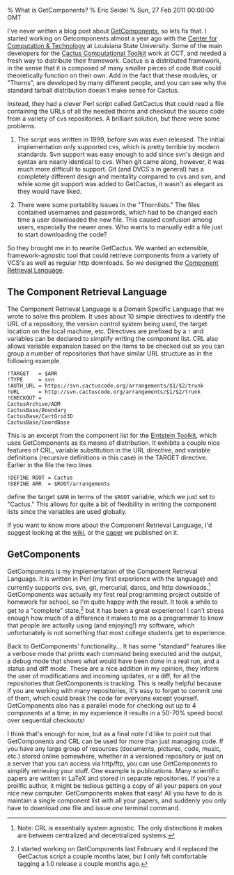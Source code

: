 % What is GetComponents?
% Eric Seidel
% Sun, 27 Feb 2011 00:00:00 GMT

I've never written a blog post about [GetComponents][gc], so lets fix
that. I started working on Getcomponents almost a year ago with the
[Center for Computation & Technology][cct] at Louisiana State
University. Some of the main developers for the
[Cactus Computational Toolkit][cactus] work at CCT, and needed a fresh
way to distribute their framework. Cactus is a distributed framework,
in the sense that it is composed of many smaller pieces of code that
could theoretically function on their own. Add in the fact that these
modules, or "Thorns", are developed by many different people, and you
can see why the standard tarball distribution doesn't make sense for
Cactus.

[gc]: http://eseidel.org/projects/getcomponents
[cct]: http://cct.lsu.edu
[cactus]: http://cactuscode.org

Instead, they had a clever Perl script called GetCactus that could read a file
containing the URLs of all the needed thorns and checkout the source code from
a variety of cvs repositories. A brilliant solution, but there were some
problems.

1. The script was written in 1999, before svn was even released.
   The initial implementation only supported cvs, which is pretty
   terrible by modern standards. Svn support was easy enough to add since
   svn's design and syntax are nearly identical to cvs. When git came along,
   however, it was much more difficult to support. Git (and DVCS's in general)
   has a completely different design and mentality compared to cvs and svn,
   and while some git support was added to GetCactus, it wasn't as elegant as
   they would have liked.

2. There were some portability issues in the "Thornlists." The files contained
   usernames and passwords, which had to be changed each time a user
   downloaded the new file. This caused confusion among users, especially the
   newer ones. Who wants to manually edit a file just to start downloading the
   code?

So they brought me in to rewrite GetCactus. We wanted an extensible,
framework-agnostic tool that could retrieve components from a variety of
VCS's as well as regular http downloads. So we designed the
[Component Retrieval Language][crl].

[crl]: http://github.com/gridaphobe/crl/wiki/Component-Retrieval-Language

## The Component Retrieval Language

The Component Retrieval Language is a Domain Specific Language that we wrote
to solve this problem. It uses about 10 simple directives to identify the URL
of a repository, the version control system being used, the target location on
the local machine, etc. Directives are prefixed by a `!` and variables can be
declared to simplify writing the component list. CRL also allows variable
expansion based on the items to be checked out so you can group a number of
repositories that have similar URL structure as in the following example.

    !TARGET   = $ARR
    !TYPE     = svn
    !AUTH_URL = https://svn.cactuscode.org/arrangements/$1/$2/trunk
    !URL      = http://svn.cactuscode.org/arrangements/$1/$2/trunk
    !CHECKOUT =
    CactusArchive/ADM
    CactusBase/Boundary
    CactusBase/CartGrid3D
    CactusBase/CoordBase

This is an excerpt from the component list for the [Eintstein Toolkit][et],
which uses GetComponents as its means of distribution. It exhibits a couple
nice features of CRL, variable substitution in the URL directive, and variable
definitions (recursive definitions in this case) in the TARGET directive.
Earlier in the file the two lines

    !DEFINE ROOT = Cactus
    !DEFINE ARR  = $ROOT/arrangements

define the target `$ARR` in terms of the `$ROOT` variable, which we just set to
"Cactus." This allows for quite a bit of flexibility in writing the component
lists since the variables are used globally.

If you want to know more about the Component Retrieval Language, I'd suggest
looking at the [wiki][crl], or the [paper][] we published on it.

[paper]: /download/crl-tg10.pdf
[et]: http://www.einsteintoolkit.org

## GetComponents

GetComponents is my implementation of the Component Retrieval Language. It is
written in Perl (my first experience with the language) and currently supports
cvs, svn, git, mercurial, darcs, and http downloads.[^1] GetComponents was
actually my first real programming project outside of homework for school, so
I'm quite happy with the result. It took a while to get to a "complete"
state,[^2]
but it has been a great experience! I can't stress
enough how much of a difference it makes to me as a programmer to know that
people are actually using (and enjoying!) my software, which unfortunately is not
something that most college students get to experience.

[^1]: Note: CRL is essentially system agnostic. The only distinctions it makes are between centralized and decentralized systems.
[^2]: I started working on GetComponents last February and it replaced the GetCactus script a couple months later, but I only felt comfortable tagging a 1.0 release a couple months ago.

Back to GetComponents' functionality... It has some "standard" features like
a verbose mode that prints each command being executed and the output, a debug mode
that shows what would have been done in a real run, and a status and diff
mode. These are a nice addition in my opinion, they inform the user of
modifications and incoming updates, or a diff, for all the repositories that GetComponents
is tracking. This is really helpful because if you are working with many
repositories, it's easy to forget to commit one of them, which could break the
code for everyone except yourself. GetComponents also has a parallel mode for
checking out up to 4 components at a time; in my experience it results in
a 50-70% speed boost over sequential checkouts!

I think that's enough for now, but as a final note I'd like to point out that
GetComponents and CRL can be used for more than just managing code. If you
have any large group of resources (documents, pictures, code, music, etc.)
stored online somewhere, whether in a versioned repository or just on a server
that you can access via http/ftp, you can use GetComponents to simplify retrieving
your stuff. One example is publications. Many scientific papers are written in LaTeX
and stored in separate repositories. If you're a prolific author, it might be
tedious getting a copy of all your papers on your nice new computer.
GetComponents makes that easy! All you have to do is maintain a single
component list with all your papers, and suddenly you only have to download
*one* file and issue *one* terminal command.
